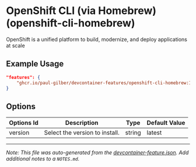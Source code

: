 
# OpenShift CLI (via Homebrew) (openshift-cli-homebrew)

OpenShift is a unified platform to build, modernize, and deploy applications at scale

## Example Usage

```json
"features": {
    "ghcr.io/paul-gilber/devcontainer-features/openshift-cli-homebrew:1": {}
}
```

## Options

| Options Id | Description | Type | Default Value |
|-----|-----|-----|-----|
| version | Select the version to install. | string | latest |



---

_Note: This file was auto-generated from the [devcontainer-feature.json](https://github.com/paul-gilber/devcontainer-features/blob/main/src/openshift-cli-homebrew/devcontainer-feature.json).  Add additional notes to a `NOTES.md`._
